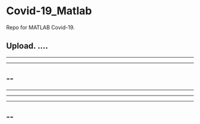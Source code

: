 # Covid-19_Matlab

Repo for MATLAB Covid-19.

Upload.
....
--
----
--------
--
--
----
---
---
--
--

